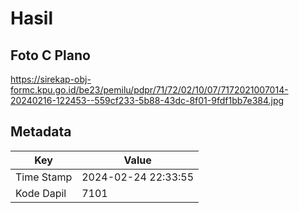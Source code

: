 # Hasil

## Foto C Plano

https://sirekap-obj-formc.kpu.go.id/be23/pemilu/pdpr/71/72/02/10/07/7172021007014-20240216-122453--559cf233-5b88-43dc-8f01-9fdf1bb7e384.jpg


## Metadata

| Key        | Value               |
| ---------- | ------------------- |
| Time Stamp | 2024-02-24 22:33:55 |
| Kode Dapil | 7101                |



